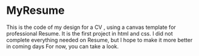 # MyResume
This is the code of my design for a CV , using a canvas template for professional Resume. It is the 
first project in html and css. 
I did not complete everything needed on Resume, but I hope to make it more better in coming days
For now, you can take a look.
